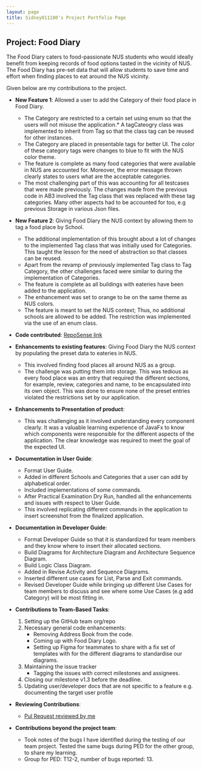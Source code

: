 ```yaml
---
layout: page
title: Sidney011100's Project Portfolio Page
---
```


## Project: Food Diary

The Food Diary caters to food-passionate NUS students who would ideally benefit from keeping records of food options tasted in the vicinity of NUS. The Food Diary has pre-set data that will allow students to save time and effort when finding places to eat around the NUS vicinity.

Given below are my contributions to the project.

* **New Feature 1**: Allowed a user to add the Category of their food place in Food Diary.
    * The Category are restricted to a certain set using enum so that the users will not misuse the application.* A tagCateogry class was implemented to inherit from Tag so that the class tag can be reused for other instances.
    * The Category are placed in presentable tags for better UI. The color of these category tags were
        changes to blue to fit with the NUS color theme.
    * The feature is complete as many food categories that were available in NUS are accounted for.
        Moreover, the error message thrown clearly states to users what are the acceptable categories.
    * The most challenging part of this was accounting for all testcases that were made previously.
        The changes made from the previous code in AB3 involved the Tag class that was replaced with these tag categories.
        Many other aspects had to be accounted for too, e.g previous Storage in various Json files.


* **New Feature 2**: Giving Food Diary the NUS context by allowing them to tag a food place by School.
    * The additional implementation of this brought about a lot of changes to the implemented Tag class
      that was initially used for Categories.
      This taught the lesson for the need of abstraction so that classes can be reused.
    * Apart from the revamp of previously implemented Tag class to Tag Category,
      the other challenges faced were similar to during the implementation of Categories.
    * The feature is complete as all buildings with eateries have been added to the application.
    * The enhancement was set to orange to be on the same theme as NUS colors.
    * The feature is meant to set the NUS context; Thus, no additional schools are allowed to be added.
      The restriction was implemented via the use of an enum class.


* **Code contributed**: [RepoSense link](https://nus-cs2103-ay2021s2.github.io/tp-dashboard/?search=sidney&sort=groupTitle&sortWithin=title&since=2021-02-19&timeframe=commit&mergegroup=&groupSelect=groupByRepos&breakdown=false)


* **Enhancements to existing features**: Giving Food Diary the NUS context by populating the preset data to eateries in NUS.
    * This involved finding food places all around NUS as a group.
    * The challenge was putting them into storage. This was tedious as every food place was an entry that
      required the different sections, for example, review, categories and name, to be encapsulated into its own object.
      This was done to ensure none of the preset entries violated the restrictions set by our application.


* **Enhancements to Presentation of product**:
    * This was challenging as it involved understanding every component clearly. It was a valuable learning
      experience of JavaFx to know which components were responsible for the different aspects of the application.
      The clear knowledge was required to meet the goal of the expected UI.


* **Documentation in User Guide**:
    * Format User Guide.
    * Added in different Schools and Categories that a user can add by alphabetical order.
    * Included implementations of some commands.
    * After Practical Examination Dry Run, handled all the enhancements and issues with respect to User Guide.
    * This involved replicating different commands in the application to insert screenshot from the finalized application.


* **Documentation in Developer Guide**:
    * Format Developer Guide so that it is standardized for team members and they know where to insert their allocated sections.
    * Build Diagrams for Architecture Diagram and Architecture Sequence Diagram.
    * Build Logic Class Diagram.
    * Added in Revise Activity and Sequence Diagrams.
    * Inserted different use cases for List, Parse and Exit commands.
    * Revised Developer Guide while bringing up different Use Cases for team members to discuss and see where some Use Cases (e.g add Category) will be most fitting in.


* **Contributions to Team-Based Tasks**:
    1.	Setting up the GitHub team org/repo
    2.	Necessary general code enhancements:
        * Removing Address Book from the code.
        * Coming up with Food Diary Logo.
        * Setting up Figma for teammates to share with a fix set of templates with for the different diagrams to standardise our diagrams.
    3.	Maintaining the issue tracker
          -	Tagging the issues with correct milestones and assignees.
    4.	Closing our milestone v1.3 before the deadline.
    5.	Updating user/developer docs that are not specific to a feature e.g. documenting the target user profile


* **Reviewing Contributions**:
    * [Pul Request reviewed by me](https://github.com/AY2021S2-CS2103-T14-2/tp/pulls?q=is%3Apr+is%3Aclosed+reviewed-by%3A%40me)


* **Contributions beyond the project team**:
    * Took notes of the bugs I have identified during the testing of our team project. Tested the same bugs during PED for the other group, to share my learning.
    * Group for PED: T12-2, number of bugs reported: 13.

